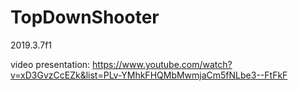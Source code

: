 # TopDownShooter
2019.3.7f1

video presentation: https://www.youtube.com/watch?v=xD3GvzCcEZk&list=PLv-YMhkFHQMbMwmjaCm5fNLbe3--FtFkF